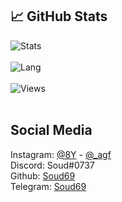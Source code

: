 ## &#x1f4c8; GitHub Stats
![Stats](https://github-readme-stats.vercel.app/api?username=Soud69&show_icons=true&theme=radical)
<br>
<br>
![Lang](https://github-readme-stats.vercel.app/api/top-langs/?username=Soud69&title_color=ffffff&text_color=c9cacc&icon_color=2bbc8a&bg_color=1d1f21)
<br>
<br>
![Views](https://gpvc.arturio.dev/Soud69) 
<br>
<br>
## Social Media
Instagram: [@8Y](https://instagram.com/8Y) - [@_agf](https://instagram.com/_agf) 
<br>
Discord: Soud#0737
<br>
Github: [Soud69](https://github.com/Soud69)
<br>
Telegram: [Soud69](https://t.me/Soud69)
